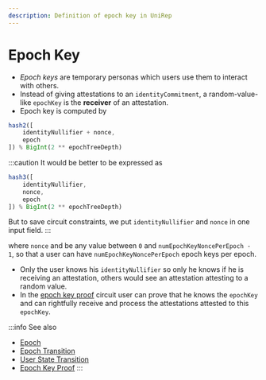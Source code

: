```yaml
---
description: Definition of epoch key in UniRep
---
```


# Epoch Key

* _Epoch keys_ are temporary personas which users use them to interact with others.
* Instead of giving attestations to an `identityCommitment`, a random-value-like `epochKey` is the **receiver** of an attestation.
* Epoch key is computed by

```typescript
hash2([
    identityNullifier + nonce,
    epoch
]) % BigInt(2 ** epochTreeDepth)
```

:::caution
It would be better to be expressed as
```typescript
hash3([
    identityNullifier,
    nonce,
    epoch
]) % BigInt(2 ** epochTreeDepth)
```
But to save circuit constraints, we put `identityNullifier` and `nonce` in one input field.
:::

where `nonce` and be any value between `0` and `numEpochKeyNoncePerEpoch - 1`, so that a user can have `numEpochKeyNoncePerEpoch` epoch keys per epoch.

* Only the user knows his `identityNullifier` so only he knows if he is receiving an attestation, others would see an attestation attesting to a random value.
* In the [epoch key proof](../circuits/epoch-key-proof.md) circuit user can prove that he knows the `epochKey` and can rightfully receive and process the attestations attested to this `epochKey`.

:::info
See also

* [Epoch](epoch.md)
* [Epoch Transition](epoch-transition.md)
* [User State Transition](user-state-transition.md)
* [Epoch Key Proof](../circuits/epoch-key-proof.md)
:::
